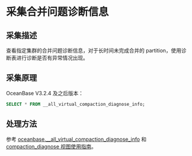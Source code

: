 # 采集合并问题诊断信息

## 采集描述

查看指定集群的合并问题诊断信息，对于长时间未完成合并的 partition，使用诊断表进行诊断是否有异常情况出现。

## 采集原理

OceanBase V3.2.4 及之后版本：

```sql
SELECT * FROM __all_virtual_compaction_diagnose_info;
```

## 处理方法

参考 [oceanbase.__all_virtual_compaction_diagnose_info](https://www.oceanbase.com/docs/enterprise-oceanbase-database-cn-1000000000008739) 和 [compaction_diagnose 视图使用指南](https://www.oceanbase.com/knowledge-base/oceanbase-database-1000000000209906)。
